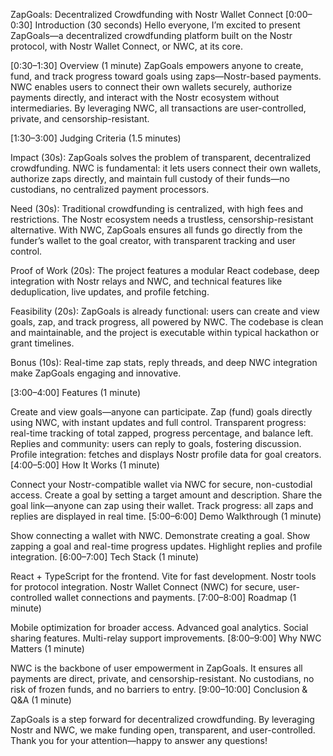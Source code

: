 ZapGoals: Decentralized Crowdfunding with Nostr Wallet Connect
[0:00–0:30] Introduction (30 seconds)
Hello everyone, I’m excited to present ZapGoals—a decentralized crowdfunding platform built on the Nostr protocol, with Nostr Wallet Connect, or NWC, at its core.

[0:30–1:30] Overview (1 minute)
ZapGoals empowers anyone to create, fund, and track progress toward goals using zaps—Nostr-based payments.
NWC enables users to connect their own wallets securely, authorize payments directly, and interact with the Nostr ecosystem without intermediaries.
By leveraging NWC, all transactions are user-controlled, private, and censorship-resistant.

[1:30–3:00] Judging Criteria (1.5 minutes)

Impact (30s):
ZapGoals solves the problem of transparent, decentralized crowdfunding. NWC is fundamental: it lets users connect their own wallets, authorize zaps directly, and maintain full custody of their funds—no custodians, no centralized payment processors.

Need (30s):
Traditional crowdfunding is centralized, with high fees and restrictions. The Nostr ecosystem needs a trustless, censorship-resistant alternative. With NWC, ZapGoals ensures all funds go directly from the funder’s wallet to the goal creator, with transparent tracking and user control.

Proof of Work (20s):
The project features a modular React codebase, deep integration with Nostr relays and NWC, and technical features like deduplication, live updates, and profile fetching.

Feasibility (20s):
ZapGoals is already functional: users can create and view goals, zap, and track progress, all powered by NWC. The codebase is clean and maintainable, and the project is executable within typical hackathon or grant timelines.

Bonus (10s):
Real-time zap stats, reply threads, and deep NWC integration make ZapGoals engaging and innovative.

[3:00–4:00] Features (1 minute)

Create and view goals—anyone can participate.
Zap (fund) goals directly using NWC, with instant updates and full control.
Transparent progress: real-time tracking of total zapped, progress percentage, and balance left.
Replies and community: users can reply to goals, fostering discussion.
Profile integration: fetches and displays Nostr profile data for goal creators.
[4:00–5:00] How It Works (1 minute)

Connect your Nostr-compatible wallet via NWC for secure, non-custodial access.
Create a goal by setting a target amount and description.
Share the goal link—anyone can zap using their wallet.
Track progress: all zaps and replies are displayed in real time.
[5:00–6:00] Demo Walkthrough (1 minute)

Show connecting a wallet with NWC.
Demonstrate creating a goal.
Show zapping a goal and real-time progress updates.
Highlight replies and profile integration.
[6:00–7:00] Tech Stack (1 minute)

React + TypeScript for the frontend.
Vite for fast development.
Nostr tools for protocol integration.
Nostr Wallet Connect (NWC) for secure, user-controlled wallet connections and payments.
[7:00–8:00] Roadmap (1 minute)

Mobile optimization for broader access.
Advanced goal analytics.
Social sharing features.
Multi-relay support improvements.
[8:00–9:00] Why NWC Matters (1 minute)

NWC is the backbone of user empowerment in ZapGoals.
It ensures all payments are direct, private, and censorship-resistant.
No custodians, no risk of frozen funds, and no barriers to entry.
[9:00–10:00] Conclusion & Q&A (1 minute)

ZapGoals is a step forward for decentralized crowdfunding.
By leveraging Nostr and NWC, we make funding open, transparent, and user-controlled.
Thank you for your attention—happy to answer any questions!

